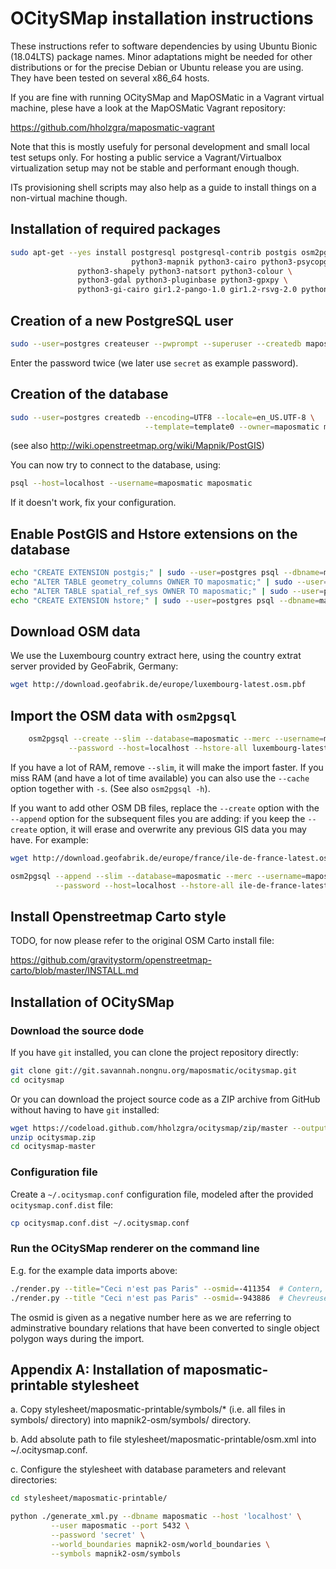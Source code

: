 OCitySMap installation instructions
===================================

These instructions refer to software dependencies by using Ubuntu Bionic (18.04LTS)
package names. Minor adaptations might be needed for other distributions or for the
precise Debian or Ubuntu release you are using. They have been tested on several
x86_64 hosts.

If you are fine with running OCitySMap and MapOSMatic in a Vagrant virtual machine,
plese have a look at the MapOSMatic Vagrant repository:

https://github.com/hholzgra/maposmatic-vagrant

Note that this is mostly usefuly for personal development and small local test setups
only. For hosting a public service a Vagrant/Virtualbox virtualization setup may not
be stable and performant enough though.

ITs provisioning shell scripts may also help as a guide to install things on a
non-virtual machine though.

 ## Installation of required packages

```bash
sudo apt-get --yes install postgresql postgresql-contrib postgis osm2pgsql \
                           python3-mapnik python3-cairo python3-psycopg2 \
			   python3-shapely python3-natsort python3-colour \
			   python3-gdal python3-pluginbase python3-gpxpy \
			   python3-gi-cairo gir1.2-pango-1.0 gir1.2-rsvg-2.0 python3-qrcode
```

 ## Creation of a new PostgreSQL user

```bash
sudo --user=postgres createuser --pwprompt --superuser --createdb maposmatic
```
Enter the password twice (we later use ``secret`` as example password).

 ## Creation of the database

```bash
sudo --user=postgres createdb --encoding=UTF8 --locale=en_US.UTF-8 \
                              --template=template0 --owner=maposmatic maposmatic
```
(see also http://wiki.openstreetmap.org/wiki/Mapnik/PostGIS)

You can now try to connect to the database, using:

```bash
psql --host=localhost --username=maposmatic maposmatic
```
If it doesn't work, fix your configuration.

 ## Enable PostGIS and Hstore extensions on the database

```bash
echo "CREATE EXTENSION postgis;" | sudo --user=postgres psql --dbname=maposmatic
echo "ALTER TABLE geometry_columns OWNER TO maposmatic;" | sudo --user=postgres psql --dbname=maposmatic
echo "ALTER TABLE spatial_ref_sys OWNER TO maposmatic;" | sudo --user=postgres psql --dbname=maposmatic
echo "CREATE EXTENSION hstore;" | sudo --user=postgres psql --dbname=maposmatic
```
 
 ## Download OSM data

We use the Luxembourg country extract here, using the country extrat server provided by GeoFabrik, Germany:

```bash
wget http://download.geofabrik.de/europe/luxembourg-latest.osm.pbf
```

 ## Import the OSM data with ``osm2pgsql``

``` bash
    osm2pgsql --create --slim --database=maposmatic --merc --username=maposmatic \
             --password --host=localhost --hstore-all luxembourg-latest.osm.pbf
```
    
If you have a lot of RAM, remove ``--slim``, it will make the import faster. If you
miss RAM (and have a lot of time available) you can also use the ``--cache`` option
together with ``-s``. (See also ``osm2pgsql -h``).

If you want to add other OSM DB files, replace the ``--create`` option with the
``--append`` option for the subsequent files you are adding: if you keep the
``--create`` option, it will erase and overwrite any previous GIS data you may
have. For example:

```bash
wget http://download.geofabrik.de/europe/france/ile-de-france-latest.osm.pbf

osm2pgsql --append --slim --database=maposmatic --merc --username=maposmatic \
          --password --host=localhost --hstore-all ile-de-france-latest.osm.pbf
```

## Install Openstreetmap Carto style

TODO, for now please refer to the original OSM Carto install file:

https://github.com/gravitystorm/openstreetmap-carto/blob/master/INSTALL.md

## Installation of OCitySMap

### Download the source dode

If you have `git` installed, you can clone the project repository directly:

```bash
git clone git://git.savannah.nongnu.org/maposmatic/ocitysmap.git
cd ocitysmap
```

Or you can download the project source code as a ZIP archive from GitHub without
having to have `git` installed:

```bash 
wget https://codeload.github.com/hholzgra/ocitysmap/zip/master --output-document=ocitysmap.zip
unzip ocitysmap.zip
cd ocitysmap-master
```

###  Configuration file

Create a ``~/.ocitysmap.conf`` configuration file, modeled after the provided
``ocitysmap.conf.dist`` file:

```bash
cp ocitysmap.conf.dist ~/.ocitysmap.conf
```

### Run the OCitySMap renderer on the command line

E.g. for the example data imports above:

```bash
./render.py --title="Ceci n'est pas Paris" --osmid=-411354  # Contern, LU
./render.py --title "Ceci n'est pas Paris" --osmid=-943886  # Chevreuse, FR
```

The osmid is given as a negative number here as we are referring
to adminstrative boundary relations that have been converted to
single object polygon ways during the import.




Appendix A:  Installation of maposmatic-printable stylesheet
------------------------------------------------------------

a. Copy stylesheet/maposmatic-printable/symbols/* (i.e. all files in symbols/ directory) into mapnik2-osm/symbols/ directory.

b. Add absolute path to file stylesheet/maposmatic-printable/osm.xml into ~/.ocitysmap.conf.

c. Configure the stylesheet with database parameters and relevant  directories:

```bash
cd stylesheet/maposmatic-printable/

python ./generate_xml.py --dbname maposmatic --host 'localhost' \
         --user maposmatic --port 5432 \
         --password 'secret' \
         --world_boundaries mapnik2-osm/world_boundaries \
         --symbols mapnik2-osm/symbols
```


